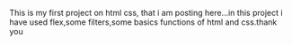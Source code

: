 This is my first project on html css, that i am posting here...in this project i have used flex,some filters,some basics functions of html and css.thank you

